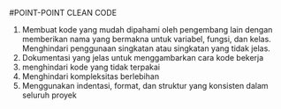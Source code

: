 #POINT-POINT CLEAN CODE

1. Membuat kode yang mudah dipahami oleh pengembang lain dengan memberikan nama yang bermakna untuk variabel, fungsi, dan kelas. Menghindari penggunaan singkatan atau singkatan yang tidak jelas.
2. Dokumentasi yang jelas untuk menggambarkan cara kode bekerja 
3. menghindari kode yang tidak terpakai 
4. Menghindari kompleksitas berlebihan
5. Menggunakan indentasi, format, dan struktur yang konsisten dalam seluruh proyek 